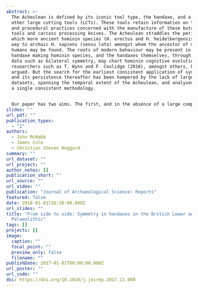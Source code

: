 ```yaml
---
abstract: >-
  The Acheulean is defined by its iconic tool type, the handaxe, and a suite of
  other large cutting tools (LCTs). These tools retain information on technical
  and procedural practices concerned with the manufacture of these butchery
  tools and carcass processing knives. The Acheulean straddles the period in
  which more ancient hominin species (H. erectus and H. heidelbergensis) give
  way to archaic H. sapiens (sensu lato) amongst whom the ancestor of modern
  humans may be found. The roots of modern behaviour may be present in these
  handaxe making hominin species, and the handaxes themselves, through proxy
  data such as bilateral symmetry, may chart hominin cognitive evolution as
  researchers such as T. Wynn and F. Coolidge (2016), amongst others, have
  argued. But the search for the earliest consistent application of symmetry,
  and its persistence thereafter has been hampered by the lack of large
  datasets, spanning the temporal extent of the Acheulean, and analysed through
  a single consistent methodology.


  Our paper has two aims. The first, and in the absence of a large comparative data set of earlier Acheulean handaxes, is to assess the degree to which symmetry is consistently applied to the making of handaxes in the later Acheulean (≤ 0.5 Mya), a time when bilateral planform symmetry should already be an integral component in handaxe making. The dataset we select is the British Acheulean from MIS 13 – MIS 3/4. To the best of our knowledge this is the first time handaxe symmetry has been assessed on a large body of British Acheulean handaxes. Our second aim is to present a relatively simple and low tech methodology for the analysis of handaxes and their symmetry that is widely available and does not require expensive equipment or specialist software/technical knowledge. It works from orthogonal handaxe photographs which many researchers will already have. From such data it may be possible to begin to construct the larger datasets necessary to answer symmetry related questions regarding cognitive evolution. This offers us the opportunity to raise a number of key methodological questions which we believe ought to be debated by researchers before the generation of appropriate datasets begins.
slides: ""
url_pdf: ""
publication_types:
  - "2"
authors:
  - John McNabb
  - James Cole
  - Christian Steven Hoggard
summary: ""
url_dataset: ""
url_project: ""
author_notes: []
publication_short: ""
url_source: ""
url_video: ""
publication: "Journal of Archaeological Science: Reports"
featured: false
date: 2018-01-01T16:38:00.000Z
url_slides: ""
title: "From side to side: Symmetry in handaxes in the British Lower and Middle
  Palaeolithic"
tags: []
projects: []
image:
  caption: ""
  focal_point: ""
  preview_only: false
  filename: ""
publishDate: 2017-01-01T00:00:00.000Z
url_poster: ""
url_code: ""
doi: https://doi.org/10.1016/j.jasrep.2017.11.008
---
```

